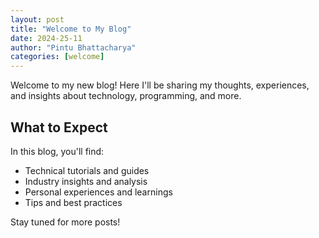 ```yaml
---
layout: post
title: "Welcome to My Blog"
date: 2024-25-11
author: "Pintu Bhattacharya"
categories: [welcome]
---
```


Welcome to my new blog! Here I'll be sharing my thoughts, experiences, and insights about technology, programming, and more.

## What to Expect

In this blog, you'll find:
- Technical tutorials and guides
- Industry insights and analysis
- Personal experiences and learnings
- Tips and best practices

Stay tuned for more posts!